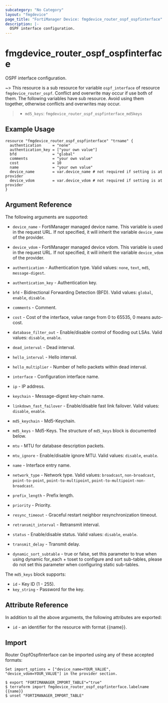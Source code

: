 ```yaml
---
subcategory: "No Category"
layout: "fmgdevice"
page_title: "FortiManager Device: fmgdevice_router_ospf_ospfinterface"
description: |-
  OSPF interface configuration.
---
```


# fmgdevice_router_ospf_ospfinterface
OSPF interface configuration.

~> This resource is a sub resource for variable `ospf_interface` of resource `fmgdevice_router_ospf`. Conflict and overwrite may occur if use both of them.
The following variables have sub resource. Avoid using them together, otherwise conflicts and overwrites may occur.
>- `md5_keys`: `fmgdevice_router_ospf_ospfinterface_md5keys`



## Example Usage

```hcl
resource "fmgdevice_router_ospf_ospfinterface" "trname" {
  authentication     = "none"
  authentication_key = ["your own value"]
  bfd                = "global"
  comments           = "your own value"
  cost               = 10
  name               = "your own value"
  device_name        = var.device_name # not required if setting is at provider
  device_vdom        = var.device_vdom # not required if setting is at provider
}
```

## Argument Reference


The following arguments are supported:

* `device_name` - FortiManager managed device name. This variable is used in the request URL. If not specified, it will inherit the variable `device_name` of the provider.
* `device_vdom` - FortiManager managed device vdom. This variable is used in the request URL. If not specified, it will inherit the variable `device_vdom` of the provider.

* `authentication` - Authentication type. Valid values: `none`, `text`, `md5`, `message-digest`.

* `authentication_key` - Authentication key.
* `bfd` - Bidirectional Forwarding Detection (BFD). Valid values: `global`, `enable`, `disable`.

* `comments` - Comment.
* `cost` - Cost of the interface, value range from 0 to 65535, 0 means auto-cost.
* `database_filter_out` - Enable/disable control of flooding out LSAs. Valid values: `disable`, `enable`.

* `dead_interval` - Dead interval.
* `hello_interval` - Hello interval.
* `hello_multiplier` - Number of hello packets within dead interval.
* `interface` - Configuration interface name.
* `ip` - IP address.
* `keychain` - Message-digest key-chain name.
* `linkdown_fast_failover` - Enable/disable fast link failover. Valid values: `disable`, `enable`.

* `md5_keychain` - Md5-Keychain.
* `md5_keys` - Md5-Keys. The structure of `md5_keys` block is documented below.
* `mtu` - MTU for database description packets.
* `mtu_ignore` - Enable/disable ignore MTU. Valid values: `disable`, `enable`.

* `name` - Interface entry name.
* `network_type` - Network type. Valid values: `broadcast`, `non-broadcast`, `point-to-point`, `point-to-multipoint`, `point-to-multipoint-non-broadcast`.

* `prefix_length` - Prefix length.
* `priority` - Priority.
* `resync_timeout` - Graceful restart neighbor resynchronization timeout.
* `retransmit_interval` - Retransmit interval.
* `status` - Enable/disable status. Valid values: `disable`, `enable`.

* `transmit_delay` - Transmit delay.
* `dynamic_sort_subtable` - true or false, set this parameter to true when using dynamic for_each + toset to configure and sort sub-tables, please do not set this parameter when configuring static sub-tables.

The `md5_keys` block supports:

* `id` - Key ID (1 - 255).
* `key_string` - Password for the key.


## Attribute Reference

In addition to all the above arguments, the following attributes are exported:
* `id` - an identifier for the resource with format {{name}}.

## Import

Router OspfOspfInterface can be imported using any of these accepted formats:
```
Set import_options = ["device_name=YOUR_VALUE", "device_vdom=YOUR_VALUE"] in the provider section.

$ export "FORTIMANAGER_IMPORT_TABLE"="true"
$ terraform import fmgdevice_router_ospf_ospfinterface.labelname {{name}}
$ unset "FORTIMANAGER_IMPORT_TABLE"
```


